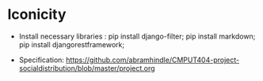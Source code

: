 # Iconicity

* Install necessary libraries :
pip install django-filter;
pip install markdown;
pip install djangorestframework;

* Specification: https://github.com/abramhindle/CMPUT404-project-socialdistribution/blob/master/project.org



